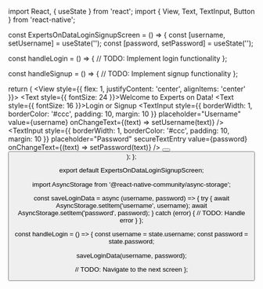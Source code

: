 import React, { useState } from 'react';
import { View, Text, TextInput, Button } from 'react-native';

const ExpertsOnDataLoginSignupScreen = () => {
  const [username, setUsername] = useState('');
  const [password, setPassword] = useState('');

  const handleLogin = () => {
    // TODO: Implement login functionality
  };

  const handleSignup = () => {
    // TODO: Implement signup functionality
  };

  return (
    <View style={{ flex: 1, justifyContent: 'center', alignItems: 'center' }}>
      <Text style={{ fontSize: 24 }}>Welcome to Experts on Data!</Text>
      <Text style={{ fontSize: 16 }}>Login or Signup</Text>
      <TextInput
        style={{ borderWidth: 1, borderColor: '#ccc', padding: 10, margin: 10 }}
        placeholder="Username"
        value={username}
        onChangeText={(text) => setUsername(text)}
      />
      <TextInput
        style={{ borderWidth: 1, borderColor: '#ccc', padding: 10, margin: 10 }}
        placeholder="Password"
        secureTextEntry
        value={password}
        onChangeText={(text) => setPassword(text)}
      />
      <Button title="Login" onPress={handleLogin} />
      <Button title="Signup" onPress={handleSignup} />
    </View>
  );
};

export default ExpertsOnDataLoginSignupScreen;

import AsyncStorage from '@react-native-community/async-storage';

const saveLoginData = async (username, password) => {
  try {
    await AsyncStorage.setItem('username', username);
    await AsyncStorage.setItem('password', password);
  } catch (error) {
    // TODO: Handle error
  }
};

const handleLogin = () => {
  const username = state.username;
  const password = state.password;

  saveLoginData(username, password);

  // TODO: Navigate to the next screen
};


